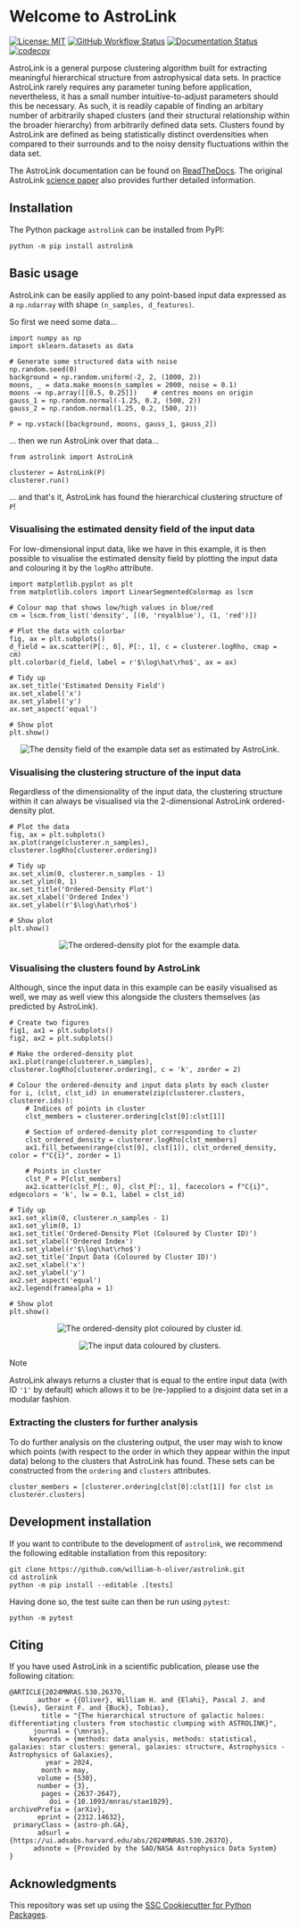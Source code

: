 # Welcome to AstroLink

[![License: MIT](https://img.shields.io/badge/License-MIT-yellow.svg)](https://opensource.org/licenses/MIT)
[![GitHub Workflow Status](https://img.shields.io/github/actions/workflow/status/william-h-oliver/astrolink/ci.yml?branch=main)](https://github.com/william-h-oliver/astrolink/actions/workflows/ci.yml)
[![Documentation Status](https://readthedocs.org/projects/astrolink/badge/)](https://astrolink.readthedocs.io/)
[![codecov](https://codecov.io/gh/william-h-oliver/astrolink/branch/main/graph/badge.svg)](https://codecov.io/gh/william-h-oliver/astrolink)

AstroLink is a general purpose clustering algorithm built for extracting meaningful hierarchical structure from astrophysical data sets. In practice AstroLink rarely requires any parameter tuning before application, nevertheless, it has a small number intuitive-to-adjust parameters should this be necessary. As such, it is readily capable of finding an arbitary number of arbitrarily shaped clusters (and their structural relationship within the broader hierarchy) from arbitrarily defined data sets. Clusters found by AstroLink are defined as being statistically distinct overdensities when compared to their surrounds and to the noisy density fluctuations within the data set.

The AstroLink documentation can be found on [ReadTheDocs](https://astrolink.readthedocs.io/). The original AstroLink [science paper](https://doi.org/10.1093/mnras/stae1029) also provides further detailed information.

## Installation

The Python package `astrolink` can be installed from PyPI:

```
python -m pip install astrolink
```

## Basic usage

AstroLink can be easily applied to any point-based input data expressed as a `np.ndarray` with shape `(n_samples, d_features)`.

So first we need some data...

```
import numpy as np
import sklearn.datasets as data

# Generate some structured data with noise
np.random.seed(0)
background = np.random.uniform(-2, 2, (1000, 2))
moons, _ = data.make_moons(n_samples = 2000, noise = 0.1)
moons -= np.array([[0.5, 0.25]])    # centres moons on origin
gauss_1 = np.random.normal(-1.25, 0.2, (500, 2))
gauss_2 = np.random.normal(1.25, 0.2, (500, 2))

P = np.vstack([background, moons, gauss_1, gauss_2])
```

... then we run AstroLink over that data...

```
from astrolink import AstroLink

clusterer = AstroLink(P)
clusterer.run()
```

... and that's it, AstroLink has found the hierarchical clustering structure of `P`!

### Visualising the estimated density field of the input data
For low-dimensional input data, like we have in this example, it is then possible to visualise the estimated density field by plotting the input data and colouring it by the `logRho` attribute.

```
import matplotlib.pyplot as plt
from matplotlib.colors import LinearSegmentedColormap as lscm

# Colour map that shows low/high values in blue/red
cm = lscm.from_list('density', [(0, 'royalblue'), (1, 'red')])

# Plot the data with colorbar
fig, ax = plt.subplots()
d_field = ax.scatter(P[:, 0], P[:, 1], c = clusterer.logRho, cmap = cm)
plt.colorbar(d_field, label = r'$\log\hat\rho$', ax = ax)

# Tidy up
ax.set_title('Estimated Density Field')
ax.set_xlabel('x')
ax.set_ylabel('y')
ax.set_aspect('equal')

# Show plot
plt.show()
```

<p align="center">
  <img src="https://raw.githubusercontent.com/william-h-oliver/astrolink/main/images/readme/Estimated_Density_Field_Example.png" alt="The density field of the example data set as estimated by AstroLink."/>
</p>

### Visualising the clustering structure of the input data
Regardless of the dimensionality of the input data, the clustering structure within it can always be visualised via the 2-dimensional AstroLink ordered-density plot.

```
# Plot the data
fig, ax = plt.subplots()
ax.plot(range(clusterer.n_samples), clusterer.logRho[clusterer.ordering])

# Tidy up
ax.set_xlim(0, clusterer.n_samples - 1)
ax.set_ylim(0, 1)
ax.set_title('Ordered-Density Plot')
ax.set_xlabel('Ordered Index')
ax.set_ylabel(r'$\log\hat\rho$')

# Show plot
plt.show()
```

<p align="center">
  <img src="https://raw.githubusercontent.com/william-h-oliver/astrolink/main/images/readme/Ordered_Density_Plot_Example.png" alt="The ordered-density plot for the example data."/>
</p>

### Visualising the clusters found by AstroLink
Although, since the input data in this example can be easily visualised as well, we may as well view this alongside the clusters themselves (as predicted by AstroLink).

```
# Create two figures
fig1, ax1 = plt.subplots()
fig2, ax2 = plt.subplots()

# Make the ordered-density plot
ax1.plot(range(clusterer.n_samples), clusterer.logRho[clusterer.ordering], c = 'k', zorder = 2)

# Colour the ordered-density and input data plots by each cluster
for i, (clst, clst_id) in enumerate(zip(clusterer.clusters, clusterer.ids)):
    # Indices of points in cluster
    clst_members = clusterer.ordering[clst[0]:clst[1]]

    # Section of ordered-density plot corresponding to cluster
    clst_ordered_density = clusterer.logRho[clst_members]
    ax1.fill_between(range(clst[0], clst[1]), clst_ordered_density, color = f"C{i}", zorder = 1)
    
    # Points in cluster
    clst_P = P[clst_members]
    ax2.scatter(clst_P[:, 0], clst_P[:, 1], facecolors = f"C{i}", edgecolors = 'k', lw = 0.1, label = clst_id)

# Tidy up
ax1.set_xlim(0, clusterer.n_samples - 1)
ax1.set_ylim(0, 1)
ax1.set_title('Ordered-Density Plot (Coloured by Cluster ID)')
ax1.set_xlabel('Ordered Index')
ax1.set_ylabel(r'$\log\hat\rho$')
ax2.set_title('Input Data (Coloured by Cluster ID)')
ax2.set_xlabel('x')
ax2.set_ylabel('y')
ax2.set_aspect('equal')
ax2.legend(framealpha = 1)

# Show plot
plt.show()
```

<p align="center">
  <img src="https://raw.githubusercontent.com/william-h-oliver/astrolink/main/images/readme/Ordered_Density_Plot_with_Clusters.png" alt="The ordered-density plot coloured by cluster id."/>
</p>

<p align="center">
  <img src="https://raw.githubusercontent.com/william-h-oliver/astrolink/main/images/readme/Input_Data_with_Clusters.png" alt="The input data coloured by clusters."/>
</p>

> [!NOTE]
> AstroLink always returns a cluster that is equal to the entire input data (with ID `'1'` by default) which allows it to be (re-)applied to a disjoint data set in a modular fashion.

### Extracting the clusters for further analysis
To do further analysis on the clustering output, the user may wish to know which points (with respect to the order in which they appear within the input data) belong to the clusters that AstroLink has found. These sets can be constructed from the `ordering` and `clusters` attributes.

```
cluster_members = [clusterer.ordering[clst[0]:clst[1]] for clst in clusterer.clusters]
```

## Development installation

If you want to contribute to the development of `astrolink`, we recommend
the following editable installation from this repository:

```
git clone https://github.com/william-h-oliver/astrolink.git
cd astrolink
python -m pip install --editable .[tests]
```

Having done so, the test suite can then be run using `pytest`:

```
python -m pytest
```

## Citing

If you have used AstroLink in a scientific publication, please use the following citation:

```
@ARTICLE{2024MNRAS.530.2637O,
       author = {{Oliver}, William H. and {Elahi}, Pascal J. and {Lewis}, Geraint F. and {Buck}, Tobias},
        title = "{The hierarchical structure of galactic haloes: differentiating clusters from stochastic clumping with ASTROLINK}",
      journal = {\mnras},
     keywords = {methods: data analysis, methods: statistical, galaxies: star clusters: general, galaxies: structure, Astrophysics - Astrophysics of Galaxies},
         year = 2024,
        month = may,
       volume = {530},
       number = {3},
        pages = {2637-2647},
          doi = {10.1093/mnras/stae1029},
archivePrefix = {arXiv},
       eprint = {2312.14632},
 primaryClass = {astro-ph.GA},
       adsurl = {https://ui.adsabs.harvard.edu/abs/2024MNRAS.530.2637O},
      adsnote = {Provided by the SAO/NASA Astrophysics Data System}                               
}
```

## Acknowledgments

This repository was set up using the [SSC Cookiecutter for Python Packages](https://github.com/ssciwr/cookiecutter-python-package).
